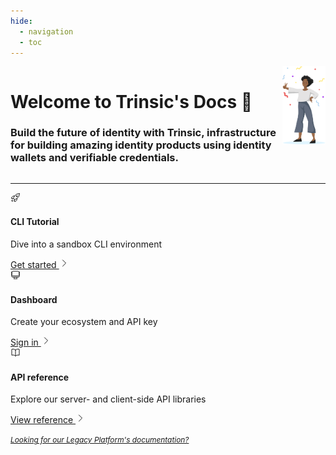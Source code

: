 ```yaml
---
hide:
  - navigation
  - toc
---
```

<div style="display: flex; flex-wrap: wrap;">
<div style="display: flex; flex-direction: row; width: 100%; justify-content: space-between;">
  <div class="homepage-main-intro-text">
    <h1 style="font-weight: bold;">Welcome to Trinsic's Docs 👋</h1>
    <h3>Build the future of identity with Trinsic, infrastructure for building amazing identity products using identity wallets and verifiable credentials.</h3>
  </div>
  <div class="homepage-main-image">
    <img src="/_static/images/person-welcome.png"/>
  </div>
</div>
</div>
<hr />
<div class="card-container">
  <div class="card">
    <svg xmlns="http://www.w3.org/2000/svg" fill="none" viewBox="0 0 24 24" stroke-width="1.5" stroke="currentColor" width="1rem" height="1rem">
      <path stroke-linecap="round" stroke-linejoin="round" d="M15.59 14.37a6 6 0 01-5.84 7.38v-4.8m5.84-2.58a14.98 14.98 0 006.16-12.12A14.98 14.98 0 009.631 8.41m5.96 5.96a14.926 14.926 0 01-5.841 2.58m-.119-8.54a6 6 0 00-7.381 5.84h4.8m2.581-5.84a14.927 14.927 0 00-2.58 5.84m2.699 2.7c-.103.021-.207.041-.311.06a15.09 15.09 0 01-2.448-2.448 14.9 14.9 0 01.06-.312m-2.24 2.39a4.493 4.493 0 00-1.757 4.306 4.493 4.493 0 004.306-1.758M16.5 9a1.5 1.5 0 11-3 0 1.5 1.5 0 013 0z" />
    </svg>
    <h4>CLI Tutorial</h4>
    <p>Dive into a sandbox CLI environment</p>
    <a href="/walkthroughs/vaccination" rel="noreferrer">
      Get started
      <svg xmlns="http://www.w3.org/2000/svg" fill="none" viewBox="0 0 24 24" stroke-width="1.5" stroke="currentColor" width="1rem" height="1rem">
        <path stroke-linecap="round" stroke-linejoin="round" d="M8.25 4.5l7.5 7.5-7.5 7.5" />
      </svg>
    </a>
  </div>
  <div class="card">
    <svg xmlns="http://www.w3.org/2000/svg" fill="none" viewBox="0 0 24 24" stroke-width="1.5" stroke="currentColor" width="1rem" height="1rem">
      <path stroke-linecap="round" stroke-linejoin="round" d="M9 17.25v1.007a3 3 0 01-.879 2.122L7.5 21h9l-.621-.621A3 3 0 0115 18.257V17.25m6-12V15a2.25 2.25 0 01-2.25 2.25H5.25A2.25 2.25 0 013 15V5.25m18 0A2.25 2.25 0 0018.75 3H5.25A2.25 2.25 0 003 5.25m18 0V12a2.25 2.25 0 01-2.25 2.25H5.25A2.25 2.25 0 013 12V5.25" />
    </svg>
    <h4>Dashboard</h4>
    <p>Create your ecosystem and API key</p>
    <a href="https://dashboard.trinsic.cloud/" rel="noreferrer">
      Sign in
      <svg xmlns="http://www.w3.org/2000/svg" fill="none" viewBox="0 0 24 24" stroke-width="1.5" stroke="currentColor" width="1rem" height="1rem">
        <path stroke-linecap="round" stroke-linejoin="round" d="M8.25 4.5l7.5 7.5-7.5 7.5" />
      </svg>
    </a>
  </div>
  <div class="card">
    <svg xmlns="http://www.w3.org/2000/svg" fill="none" viewBox="0 0 24 24" stroke-width="1.5" stroke="currentColor" width="1rem" height="1rem">
      <path stroke-linecap="round" stroke-linejoin="round" d="M12 6.042A8.967 8.967 0 006 3.75c-1.052 0-2.062.18-3 .512v14.25A8.987 8.987 0 016 18c2.305 0 4.408.867 6 2.292m0-14.25a8.966 8.966 0 016-2.292c1.052 0 2.062.18 3 .512v14.25A8.987 8.987 0 0018 18a8.967 8.967 0 00-6 2.292m0-14.25v14.25" />
    </svg>
    <h4>API reference</h4>
    <p>Explore our server- and client-side API libraries</p>
    <a href="/reference/" rel="noreferrer">
      View reference
      <svg xmlns="http://www.w3.org/2000/svg" fill="none" viewBox="0 0 24 24" stroke-width="1.5" stroke="currentColor" width="1rem" height="1rem">
        <path stroke-linecap="round" stroke-linejoin="round" d="M8.25 4.5l7.5 7.5-7.5 7.5" />
      </svg>
    </a>
  </div>
</div>


<a href="https://legacy.docs.trinsic.id/" target="_blank" style="font-style:italic; font-size: 0.85em">Looking for our Legacy Platform's documentation?</a>